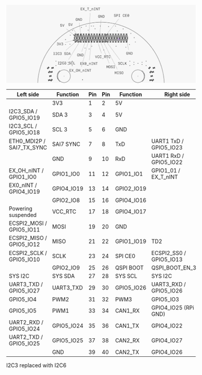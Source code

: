 ![GPIO header](./front-face-gpio.png)

| Left side                  | Function  |Pin |Pin | Function  | Right side           |
|----------------------------|-----------|----|----|-----------|----------------------|
|                            | 3V3       | 1  | 2  | 5V        |                      |
|     I2C3_SDA / GPIO5_IO19  | SDA 3     | 3  | 4  | 5V        |                      |
|     I2C3_SCL / GPIO5_IO18  | SCL 3     | 5  | 6  | GND       |                      |
|  ETH0_MDI2P / SAI7_TX_SYNC | SAI7 SYNC | 7  | 8  | TxD       | UART1 TxD / GPIO5_IO23   |
|                            | GND       | 9  | 10 | RxD       | UART1 RxD / GPIO5_IO22   |
|     EX_OH_nINT / GPIO1_IO0 | GPIO1_IO0 | 11 | 12 | GPIO1_IO1  | GPIO1_01 / EX_T_nINT  |
|     EX0_nINT / GPIO4_IO19  | GPIO4_IO19| 13 | 14 | GPIO2_IO19|                      |
|                            | GPIO2_IO8 | 15 | 16 | GPIO4_IO16|                      |
|        Powering suspended  | VCC_RTC   | 17 | 18 | GPIO4_IO17|                      |
| ECSPI2_MOSI / GPIO5_IO11   | MOSI      | 19 | 20 | GND       |                      |
| ECSPI2_MISO / GPIO5_IO12   | MISO      | 21 | 22 | GPIO1_IO19| TD2                     |
| ECSPI2_SCLK / GPIO5_IO10   | SCLK      | 23 | 24 | SPI CE0   | ECSPI2_SS0 / GPIO5_IO13 |
|                            | GPIO2_IO9 | 25 | 26 | QSPI BOOT | QSPI_BOOT_EN_3P3 |
|                    SYS I2C | SYS SDA   | 27 | 28 | SYS SCL   | SYS I2C               |
|     UART3_TXD / GPIO5_IO27 | UART3_TXD | 29 | 30 | GPIO5_IO26| UART3_RXD / GPIO5_IO26 |
|                  GPIO5_IO4 | PWM2      | 31 | 32 | PWM3      | GPIO5_IO3             |
|                  GPIO5_IO5 | PWM1      | 33 | 34 | CAN1_RX   | GPIO4_IO25     (RPi GND)      |
|     UART2_RXD / GPIO5_IO24 | GPIO5_IO24| 35 | 36 | CAN1_TX   | GPIO4_IO22           |
|     UART2_TXD / GPIO5_IO25 | GPIO5_IO25| 37 | 38 | CAN2_RX   | GPIO4_IO27           |
|                            | GND       | 39 | 40 | CAN2_TX   | GPIO4_IO26            |

I2C3 replaced with I2C6
